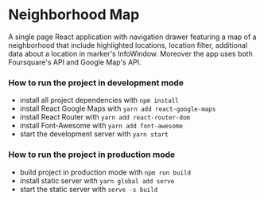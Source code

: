 # Neighborhood Map
A single page React application with navigation drawer featuring a map of a neighborhood that include highlighted locations, location filter, additional data about a location in marker's InfoWindow. Moreover the app uses both Foursquare's API and Google Map's API.


### How to run the project in development mode
* install all project dependencies with `npm install`
* install React Google Maps with `yarn add react-google-maps`
* install React Router with `yarn add react-router-dom`
* install Font-Awesome with `yarn add font-awesome`
* start the development server with `yarn start`

### How to run the project in production mode
* build project in production mode with `npm run build`
* install static server with `yarn global add serve`
* start the static server with `serve -s build`